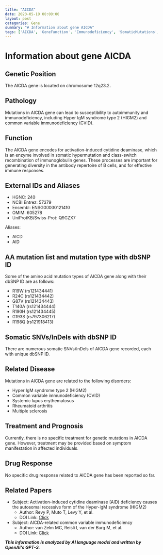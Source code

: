 ```yaml
---
title: "AICDA"
date: 2023-05-10 00:00:00
layout: post
categories: Gene
summary: "# Information about gene AICDA"
tags: ['AICDA', 'GeneFunction', 'Immunodeficiency', 'SomaticMutations', 'Autoimmunity', 'RelatedDiseases', 'Treatment', 'RelatedPapers']
---
```


# Information about gene AICDA

## Genetic Position
The AICDA gene is located on chromosome 12q23.2.

## Pathology
Mutations in AICDA gene can lead to susceptibility to autoimmunity and immunodeficiency, including Hyper IgM syndrome type 2 (HIGM2) and common variable immunodeficiency (CVID).

## Function
The AICDA gene encodes for activation-induced cytidine deaminase, which is an enzyme involved in somatic hypermutation and class-switch recombination of immunoglobulin genes. These processes are important for generating diversity in the antibody repertoire of B cells, and for effective immune responses.

## External IDs and Aliases
- HGNC: 240
- NCBI Entrez: 57379
- Ensembl: ENSG00000121410
- OMIM: 605278
- UniProtKB/Swiss-Prot: Q9GZX7

Aliases:
- AICD
- AID

## AA mutation list and mutation type with dbSNP ID
Some of the amino acid mutation types of AICDA gene along with their dbSNP ID are as follows:
- R19W (rs121434441)
- R24C (rs121434442)
- G87V (rs121434443)
- T140A (rs121434444)
- R190H (rs121434445)
- G193S (rs797306217)
- R198Q (rs121918413)

## Somatic SNVs/InDels with dbSNP ID
There are numerous somatic SNVs/InDels of AICDA gene recorded, each with unique dbSNP ID. 

## Related Disease
Mutations in AICDA gene are related to the following disorders:
- Hyper IgM syndrome type 2 (HIGM2)
- Common variable immunodeficiency (CVID)
- Systemic lupus erythematosus
- Rheumatoid arthritis
- Multiple sclerosis

## Treatment and Prognosis
Currently, there is no specific treatment for genetic mutations in AICDA gene. However, treatment may be provided based on symptom manifestation in affected individuals.

## Drug Response
No specific drug response related to AICDA gene has been reported so far.

## Related Papers
- Subject: Activation-induced cytidine deaminase (AID) deficiency causes the autosomal recessive form of the Hyper-IgM syndrome (HIGM2)
    - Author: Revy P, Muto T, Levy Y, et al.
    - DOI Link: [Click](https://doi.org/10.1084/jem.20021600)
- Subject: AICDA-related common variable immunodeficiency
    - Author: van Zelm MC, Reisli I, van der Burg M, et al.
    - DOI Link: [Click](https://doi.org/10.1007/s10875-008-9252-6)

**_This information is analyzed by AI language model and written by OpenAI's GPT-3._**